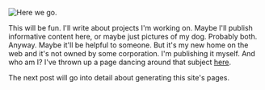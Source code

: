 
<!-- Copyright 2018 Phil Thompson. All Rights Reserved.  As noted in the License section of this repository's readme.md file, this file and its corresponding public HTML file, and all other articles and article files, are distributed under traditional copyright.  The repository source code and other non-article files are distributed under the MIT license.) -->

[//]: # (gen-title: New Site)

[//]: # (gen-title-url: New-Site)

[//]: # (gen-keywords: blog, site)

[//]: # (gen-description: First post of my new blog)

[//]: # (gen-meta-end)

<a href="${THIS_ARTICLE}"><img style="float: left" class="width-resp-50-100" src="${SITE_ROOT_REL}/img/new-site-thumb.jpg"/></a> Here we go.

This will be fun.  I'll write about projects I'm working on.  Maybe I'll publish informative content here, or maybe just pictures of my dog.  Probably both.  Anyway.  Maybe it'll be helpful to someone.  But it's my new home on the web and it's not owned by some corporation.  I'm publishing it myself.  And who am I?  I've thrown up a page dancing around that subject [here](${SITE_ROOT_REL}/about).

The next post will go into detail about generating this site's pages.
